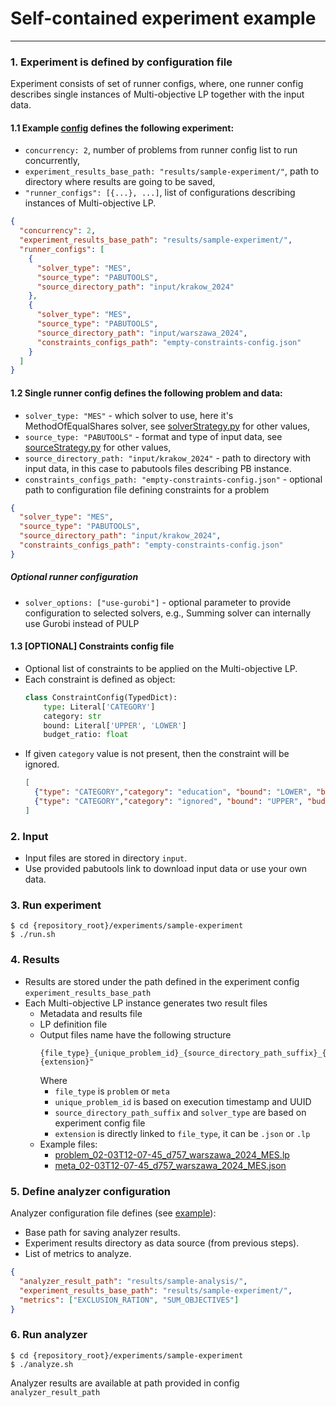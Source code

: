# Self-contained experiment example

---

### 1. Experiment is defined by configuration file

Experiment consists of set of runner configs, where, one runner config describes single instances of Multi-objective LP together with the input data.

#### 1.1 Example [config](experiment-config.json) defines the following experiment:
* `concurrency: 2`, number of problems from runner config list to run concurrently,
* `experiment_results_base_path: "results/sample-experiment/"`, path to directory where results are going to be saved,
* `"runner_configs": [{...}, ...]`, list of configurations describing instances of Multi-objective LP.

```json
{
  "concurrency": 2,
  "experiment_results_base_path": "results/sample-experiment/",
  "runner_configs": [
    {
      "solver_type": "MES",
      "source_type": "PABUTOOLS",
      "source_directory_path": "input/krakow_2024"
    },
    {
      "solver_type": "MES",
      "source_type": "PABUTOOLS",
      "source_directory_path": "input/warszawa_2024",
      "constraints_configs_path": "empty-constraints-config.json"
    }
  ]
}
```

#### 1.2 Single runner config defines the following problem and data:

* `solver_type: "MES"` - which solver to use, here it's MethodOfEqualShares solver, see [solverStrategy.py](../src/helpers/runners/solverStrategy.py) for other values,
* `source_type: "PABUTOOLS"` - format and type of input data, see [sourceStrategy.py](../src/helpers/runners/sourceStrategy.py) for other values,
* `source_directory_path: "input/krakow_2024"` - path to directory with input data, in this case to pabutools files describing PB instance.
* `constraints_configs_path: "empty-constraints-config.json"` - optional path to configuration file defining constraints for a problem
```json
{
  "solver_type": "MES",
  "source_type": "PABUTOOLS",
  "source_directory_path": "input/krakow_2024",
  "constraints_configs_path": "empty-constraints-config.json"
}
```

##### Optional runner configuration
* `solver_options: ["use-gurobi"]` - optional parameter to provide configuration to selected solvers, e.g., Summing solver can internally use Gurobi instead of PULP


#### 1.3 [OPTIONAL] Constraints config file

* Optional list of constraints to be applied on the Multi-objective LP.
* Each constraint is defined as object:
  ```python
  class ConstraintConfig(TypedDict):
      type: Literal['CATEGORY']
      category: str
      bound: Literal['UPPER', 'LOWER']
      budget_ratio: float
  ```
* If given `category` value is not present, then the constraint will be ignored.
  ```json
  [
    {"type": "CATEGORY","category": "education", "bound": "LOWER", "budget_ratio": 0.15},
    {"type": "CATEGORY","category": "ignored", "bound": "UPPER", "budget_ratio": 0.30}
  ]
  ```

### 2. Input

* Input files are stored in directory `input`.
* Use provided pabutools link to download input data or use your own data.

### 3. Run experiment
```shell
$ cd {repository_root}/experiments/sample-experiment
$ ./run.sh
```

### 4. Results
* Results are stored under the path defined in the experiment config `experiment_results_base_path`
* Each Multi-objective LP instance generates two result files
  * Metadata and results file
  * LP definition file
  * Output files name have the following structure
    ```
    {file_type}_{unique_problem_id}_{source_directory_path_suffix}_{solver_type}.{extension}"
    ```
    Where
    * `file_type` is `problem` or `meta`
    * `unique_problem_id` is based on execution timestamp and UUID
    * `source_directory_path_suffix` and `solver_type` are based on experiment config file
    * `extension` is directly linked to `file_type`, it can be `.json` or `.lp`
  * Example files:
    * [problem_02-03T12-07-45_d757_warszawa_2024_MES.lp](results/partial–sample-experiment/problem_02-03T12-07-45_d757_warszawa_2024_MES.lp)
    * [meta_02-03T12-07-45_d757_warszawa_2024_MES.json](results/partial–sample-experiment/meta_02-03T12-07-45_d757_warszawa_2024_MES.json)


### 5. Define analyzer configuration
Analyzer configuration file defines (see [example](sample-analysis-config.json)):
* Base path for saving analyzer results.
* Experiment results directory as data source (from previous steps).
* List of metrics to analyze.
```json
{
  "analyzer_result_path": "results/sample-analysis/",
  "experiment_results_base_path": "results/sample-experiment/",
  "metrics": ["EXCLUSION_RATION", "SUM_OBJECTIVES"]
}
```

### 6. Run analyzer
```shell
$ cd {repository_root}/experiments/sample-experiment
$ ./analyze.sh
```

Analyzer results are available at path provided in config `analyzer_result_path`
